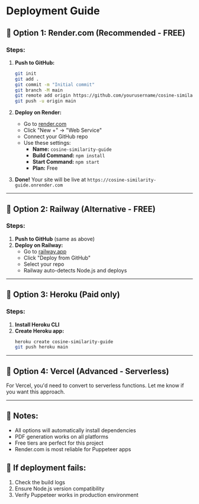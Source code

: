 # Deployment Guide

## 🚀 Option 1: Render.com (Recommended - FREE)

### Steps:
1. **Push to GitHub:**
   ```bash
   git init
   git add .
   git commit -m "Initial commit"
   git branch -M main
   git remote add origin https://github.com/yourusername/cosine-similarity.git
   git push -u origin main
   ```

2. **Deploy on Render:**
   - Go to [render.com](https://render.com)
   - Click "New +" → "Web Service"
   - Connect your GitHub repo
   - Use these settings:
     - **Name:** `cosine-similarity-guide`
     - **Build Command:** `npm install`
     - **Start Command:** `npm start`
     - **Plan:** Free

3. **Done!** Your site will be live at `https://cosine-similarity-guide.onrender.com`

---

## 🚀 Option 2: Railway (Alternative - FREE)

### Steps:
1. **Push to GitHub** (same as above)
2. **Deploy on Railway:**
   - Go to [railway.app](https://railway.app)
   - Click "Deploy from GitHub"
   - Select your repo
   - Railway auto-detects Node.js and deploys

---

## 🚀 Option 3: Heroku (Paid only)

### Steps:
1. **Install Heroku CLI**
2. **Create Heroku app:**
   ```bash
   heroku create cosine-similarity-guide
   git push heroku main
   ```

---

## 🚀 Option 4: Vercel (Advanced - Serverless)

For Vercel, you'd need to convert to serverless functions. Let me know if you want this approach.

---

## 📝 Notes:
- All options will automatically install dependencies
- PDF generation works on all platforms
- Free tiers are perfect for this project
- Render.com is most reliable for Puppeteer apps

## 🔧 If deployment fails:
1. Check the build logs
2. Ensure Node.js version compatibility
3. Verify Puppeteer works in production environment